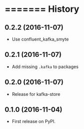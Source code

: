 =======
History
=======

0.2.2 (2016-11-07)
------------------

* Use confluent\_kafka\_smyte

0.2.1 (2016-11-07)
------------------

* Add missing `.kafka` to packages

0.2.0 (2016-11-07)
------------------

* Release for kafka-store

0.1.0 (2016-11-04)
------------------

* First release on PyPI.
